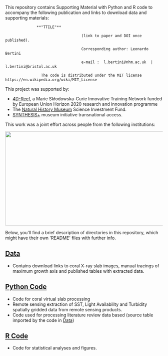  
This repository contains Supporting Material with Python and R code to accompany the following publication and links to download data and supporting materials:

                  **"TTILE"**

                                      (link to paper and DOI once published).
                                      
                                      Corresponding author: Leonardo Bertini 
                                      
                                      e-mail :  l.bertini@nhm.ac.uk  | l.bertini@bristol.ac.uk

                    The code is distributed under the MIT license https://en.wikipedia.org/wiki/MIT_License


This project was supported by:
- [4D-Reef](https://www.4d-reef.eu/), a Marie Skłodowska-Curie Innovative Training Network funded by European Union Horizon 2020 research and innovation programme
- The [Natural History Museum](https://www.nhm.ac.uk/) Science Investment Fund. 
- [SYNTHESIS+](https://www.synthesys.info/) museum initiative transnational access.

This work was a joint effort across people from the following institutions:
<p align="center">
  <img src="https://github.com/LeoBertiniNHM/CoralTriangle_PoritesGrowthBaselines/blob/main/Figures/LogoInstitutions.png" height="300" width="600" >
</p>

Below, you'll find a brief description of directories in this repository, which might have their own 'README' files with further info.

## [Data](https://github.com/LeoBertiniNHM/CoralTriangle_PoritesGrowthBaselines/tree/203395d57e9f878457cb66a91f8b8be146ac4dc7/Data/)
- Contains download links to coral X-ray slab images, manual tracings of maximum growth axis and published tables with extracted data.

## [Python Code](https://github.com/LeoBertiniNHM/IndoPacific_PoritesGrowthBaselines/tree/c4b77aa746635c91fd8eca7461cfa2f973347977/Python%20Code)
- Code for coral virtual slab processing
- Remote sensing extraction of SST, Light Availability and Turbidity spatially gridded data from remote sensing products. 
- Code used for processing literature review data based (source table imported by the code in [Data](https://github.com/LeoBertiniNHM/CoralTriangle_PoritesGrowthBaselines/Data))

## [R Code](https://github.com/LeoBertiniNHM/IndoPacific_PoritesGrowthBaselines/tree/c4b77aa746635c91fd8eca7461cfa2f973347977/R%20Code)
- Code for statistical analyses and figures. 
